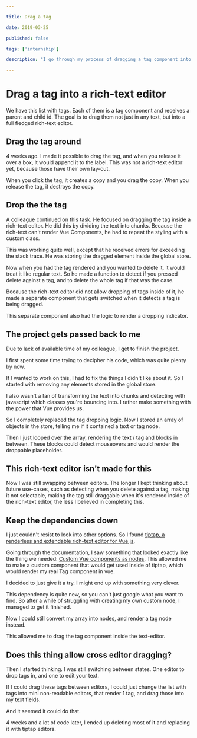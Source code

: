 ```yaml
---

title: Drag a tag

date: 2019-03-25

published: false

tags: ['internship']

description: "I go through my process of dragging a tag component into a rich-text editor, and displaying the tag in there."

---
```


# Drag a tag into a rich-text editor

We have this list with tags. Each of them is a tag component and receives a parent and child id. The goal is to drag them not just in any text, but into a full fledged rich-text editor.

## Drag the tag around

4 weeks ago. I made it possible to drag the tag, and when you release it over a box, it would append it to the label. This was not a rich-text editor yet, because those have their own lay-out.

When you click the tag, it creates a copy and you drag the copy. When you release the tag, it destroys the copy.

## Drop the the tag

A colleague continued on this task. He focused on dragging the tag inside a rich-text editor. He did this by dividing the text into chunks. Because the rich-text can't render Vue Components, he had to repeat the styling with a custom class.

This was working quite well, except that he received errors for exceeding the stack trace. He was storing the dragged element inside the global store.

Now when you had the tag rendered and you wanted to delete it, it would treat it like regular text. So he made a function to detect if you pressed delete against a tag, and to delete the whole tag if that was the case.

Because the rich-text editor did not allow dropping of tags inside of it, he made a separate component that gets switched when it detects a tag is being dragged.

This separate component also had the logic to render a dropping indicator.

## The project gets passed back to me

Due to lack of available time of my colleague, I get to finish the project.

I first spent some time trying to decipher his code, which was quite plenty by now.

If I wanted to work on this, I had to fix the things I didn't like about it. So I started with removing any elements stored in the global store.

I also wasn't a fan of transforming the text into chunks and detecting with javascript which classes you're bouncing into. I rather make something with the power that Vue provides us.

So I completely replaced the tag dropping logic. Now I stored an array of objects in the store, telling me if it contained a text or tag node.

Then I just looped over the array, rendering the text / tag and blocks in between. These blocks could detect mouseovers and would render the droppable placeholder.

## This rich-text editor isn't made for this

Now I was still swapping between editors. The longer I kept thinking about future use-cases, such as detecting when you delete against a tag, making it not selectable, making the tag still draggable when it's rendered inside of the rich-text editor, the less I believed in completing this.

## Keep the dependencies down

I just couldn't resist to look into other options. So I found [tiptap, a renderless and extendable rich-text editor for Vue.js](https://github.com/scrumpy/tiptap).

Going through the documentation, I saw something that looked exactly like the thing we needed: [Custom Vue components as nodes](https://github.com/scrumpy/tiptap#create-a-node-as-a-vue-component). This allowed me to make a custom <tag> component that would get used inside of tiptap, which would render my real Tag component in vue.

I decided to just give it a try. I might end up with something very clever.

This dependency is quite new, so you can't just google what you want to find. So after a while of struggling with creating my own custom node, I managed to get it finished.

Now I could still convert my array into nodes, and render a tag node instead.

This allowed me to drag the tag component inside the text-editor.

## Does this thing allow cross editor dragging?

Then I started thinking. I was still switching between states. One editor to drop tags in, and one to edit your text.

If I could drag these tags between editors, I could just change the list with tags into mini non-readable editors, that render 1 tag, and drag those into my text fields.

And it seemed it could do that.

4 weeks and a lot of code later, I ended up deleting most of it and replacing it with tiptap editors.